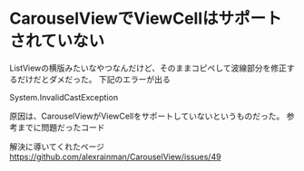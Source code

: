 # CarouselViewでViewCellはサポートされていない


ListViewの横版みたいなやつなんだけど、そのままコピペして波線部分を修正するだけだとダメだった。
下記のエラーが出る

System.InvalidCastException


原因は、CarouselViewがViewCellをサポートしていないというものだった。
参考までに問題だったコード



解決に導いてくれたページ
https://github.com/alexrainman/CarouselView/issues/49
